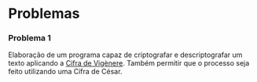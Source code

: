 # Problemas

### Problema 1
Elaboração de um programa capaz de criptografar e descriptografar um texto aplicando a [Cifra de Vigènere](https://en.wikipedia.org/wiki/Vigenère_cipher). Também permitir que o processo seja feito utilizando uma Cifra de César.